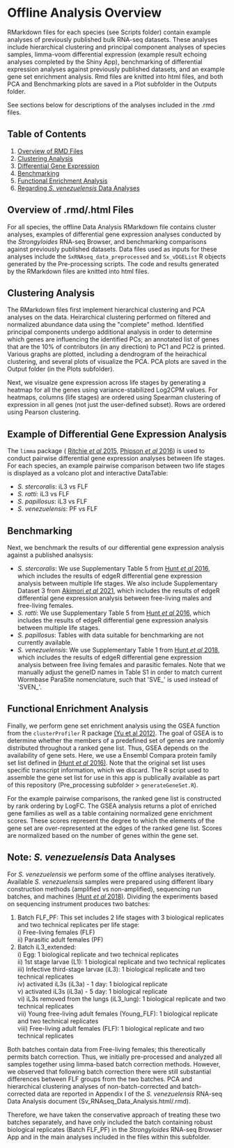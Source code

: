 # Offline Analysis Overview  
RMarkdown files for each species (see Scripts folder) contain example analyses of previously published bulk RNA-seq datasets. These analyses include hierarchical clustering and principal component analyses of species samples, limma-voom differential expression (example result echoing analyses completed by the Shiny App), benchmarking of differential expression analyses against previously published datasets, and an example gene set enrichment analysis. Rmd files are knitted into html files, and both PCA and Benchmarking plots are saved in a Plot subfolder in the Outputs folder.  

See sections below for descriptions of the analyses included in the .rmd files.  

## Table of Contents  
1. [Overview of RMD Files](#overview-of-rmd-files)
1. [Clustering Analysis](#clustering-analysis)
2. [Differential Gene Expression](#example-of-differential-gene-expression-analysis)
3. [Benchmarking](#benchmarking)
4. [Functional Enrichment Analysis](#functional-enrichment-analysis)
5. [Regarding *S. venezuelensis* Data Analyses](#note-s-venezuelensis-data-analyses)

## Overview of .rmd/.html Files  
For all species, the offline Data Analysis RMarkdown file contains cluster analyses, examples of differential gene expression analyses conducted by the *Strongyloides* RNA-seq Browser, and benchmarking comparisons against previously published datasets. Data files used as inputs for these analyses include the `SxRNAseq_data_preprocessed` and `Sx_vDGEList` R objects generated by the Pre-processing scripts. The code and results generated by the RMarkdown files are knitted into html files.  

## Clustering Analysis
The RMarkdown files first implement hierarchical clustering and PCA analyses on the data. Heirarchical clustering performed on filtered and normalized abundance data using the "complete" method. Identified principal components undergo additional analysis in order to determine which genes are influencing the identified PCs; an annotated list of genes that are the 10% of contributors (in any direction) to PC1 and PC2 is printed. Various graphs are plotted, including a dendrogram of the heirachical clustering, and several plots of visualize the PCA. PCA plots are saved in the Output folder (in the Plots subfolder).  

Next, we visualze gene expression across life stages by generating a heatmap for all the genes using variance-stabilized Log2CPM values. For heatmaps, columns (life stages) are ordered using Spearman clustering of expression in all genes (not just the user-defined subset). Rows are ordered using Pearson clustering.  

## Example of Differential Gene Expression Analysis
The `limma` package ( [Ritchie *et al* 2015](https://pubmed.ncbi.nlm.nih.gov/25605792/), [Phipson *et al* 2016](https://www.ncbi.nlm.nih.gov/pmc/articles/PMC5373812/)) is used to conduct pairwise differential gene expression analyses between life stages. For each species, an example pairwise comparison between two life stages is displayed as a volcano plot and interactive DataTable:

  * *S. stercoralis*: iL3 vs FLF  
  * *S. ratti*: iL3 vs FLF  
  * *S. papillosus*: iL3 vs FLF  
  * *S. venezuelensis*: PF vs FLF  

## Benchmarking
Next, we benchmark the results of our differential gene expression analysis against a published analsysis:

  * *S. stercoralis*: We use Supplementary Table 5 from [Hunt *et al* 2016](https://www.nature.com/articles/ng.3495), which includes the results of edgeR differential gene expression analysis between multiple life stages. We also include Supplementary Dataset 3 from [Akimori *et al* 2021](https://www.nature.com/articles/s41598-021-87478-3), which includes the results of edgeR differential gene expression analysis between free-living males and free-living females.   
  * *S. ratti*: We use Supplementary Table 5 from [Hunt *et al* 2016](https://www.nature.com/articles/ng.3495), which includes the results of edgeR differential gene expression analysis between multiple life stages.  
  * *S. papillosus*: Tables with data suitable for benchmarking are not currently available.  
  * *S. venezuelensis*: We use Supplementary Table 1 from [Hunt *et al* 2018](https://www.nature.com/articles/s41598-018-23514-z), which includes the results of edgeR differential gene expression analysis between free living females and parasitic females. Note that we manually adjust the geneID names in Table S1 in order to match current Wormbase ParaSite nomenclature, such that 'SVE_' is used instead of 'SVEN_'.  

## Functional Enrichment Analysis
Finally, we perform gene set enrichment analysis using the GSEA function from the `clusterProfiler` R package [(Yu et al 2012)](http://dx.doi.org/10.1089/omi.2011.0118). The goal of GSEA is to determine whether the members of a predefined set of genes are randomly distributed throughout a ranked gene list. Thus, GSEA depends on the availability of gene sets. Here, we use a Ensembl Compara protein family set list defined in [(Hunt *et al* 2016)](https://www.nature.com/articles/ng.3495). Note that the original set list uses specific transcript information, which we discard. The R script used to assemble the gene set list for use in this app is publically available as part of this repository (Pre_processing subfolder > `generateGeneSet.R`).  

For the example pairwise comparisons, the ranked gene list is constructed by rank ordering by LogFC. The GSEA analysis returns a plot of enriched gene families as well as a table containing normalized gene enrichment scores. These scores represent the degree to which the elements of the gene set are over-represented at the edges of the ranked gene list. Scores are normalized based on the number of genes within the gene set.

## Note: *S. venezuelensis* Data Analyses
For *S. venezuelensis* we perform some of the offline analyses iteratively. Available *S. venezuelensis* samples were prepared using different libary construction methods (amplified vs non-amplified), sequencing run batches, and machines [(Hunt *et al* 2018)](https://www.nature.com/articles/s41598-018-23514-z). Dividing the experiments based on sequencing instrument produces two batches:  

  1. Batch FLF_PF: This set includes 2 life stages with 3 biological replicates and two technical replicates per life stage:  
    i) Free-living females (FLF)  
    ii) Parasitic adult females (PF)   
  2. Batch iL3_extended:   
    i) Egg: 1 biological replicate and two technical replicates  
    ii) 1st stage larvae (L1): 1 biological replicate and two technical replicates  
    iii) Infective third-stage larvae (iL3): 1 biological replicate and two technical replicates  
    iv) activated iL3s (iL3a) - 1 day: 1 biological replicate  
    v) activated iL3s (iL3a) - 5 day: 1 biological replicate  
    vi) iL3s removed from the lungs (iL3_lung): 1 biological replicate and two technical replicates  
    vii) Young free-living adult females (Young_FLF): 1 biological replicate and two technical replicates  
    viii) Free-living adult females (FLF): 1 biological replicate and two technical replicates  

Both batches contain data from Free-living females; this thereotically permits batch correction. Thus, we initially pre-processed and analyzed all samples together using limma-based batch correction methods. However, we observed that following batch correction there were still substantial differences between FLF groups from the two batches. PCA and hierarchical clustering analyses of non-batch-corrected and batch-corrected data are reported in Appendix I of the *S. venezuelensis* RNA-seq Data Analysis document (Sv_RNAseq_Data_Analysis.html/.rmd).  

Therefore, we have taken the conservative approach of treating these two batches separately, and have only included the batch containing robust biological replicates (Batch FLF_PF) in the *Strongyloides* RNA-seq Browser App and in the main analyses included in the files within this subfolder.

